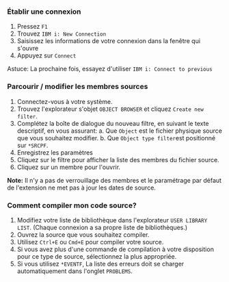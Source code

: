 ### Établir une connexion

1. Pressez `F1`
2. Trouvez `IBM i: New Connection`
3. Saisissez les informations de votre connexion dans la fenêtre qui s'ouvre
4. Appuyez sur `Connect`

Astuce: La prochaine fois, essayez d'utiliser `IBM i: Connect to previous`

### Parcourir / modifier les membres sources

1. Connectez-vous à votre système.
2. Trouvez l'explorateur s'objet `OBJECT BROWSER`  et cliquez `Create new filter`.
3. Complétez la boîte de dialogue du nouveau filtre, en suivant le texte descriptif, en vous assurant:
   a. Que `Object` est le fichier physique source que vous souhaitez modifier.
   b. Que  `Object type filter`est positionné sur `*SRCPF`.
4. Enregistrez les paramètres
5. Cliquez sur le filtre pour afficher la liste des membres du fichier source.
6. Cliquez sur un membre pour l'ouvrir.

 **Note:** Il n'y a pas de verrouillage des membres et le paramétrage par défaut de l'extension ne met pas à jour les dates de source.

### Comment compiler mon code source?

1. Modifiez votre liste de bibliothèque dans l'explorateur `USER LIBRARY LIST`. (Chaque connexion a sa propre liste de bibliothèques.)
2. Ouvrez la source que vous souhaitez compiler.
3. Utilisez `Ctrl+E` ou `Cmd+E` pour compiler votre source.
4. Si vous avez plus d'une commande de compilation à votre disposition pour ce type de source, sélectionnez la plus appropriée.
5. Si vous utilisez `*EVENTF`, La liste des erreurs doit se charger automatiquement dans l'onglet `PROBLEMS`.
